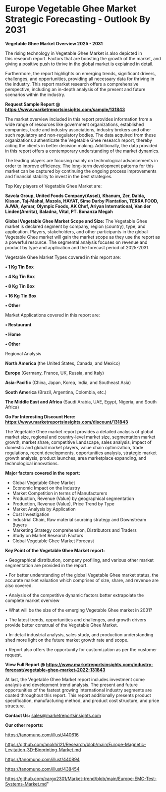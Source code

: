  # Europe Vegetable Ghee Market Strategic Forecasting - Outlook By 2031

<Strong> Vegetable Ghee Market Overview 2025 - 2031</strong>

The rising technology in Vegetable Ghee Market is also depicted in this research report. Factors that are boosting the growth of the market, and giving a positive push to thrive in the global market is explained in detail.

Furthermore, the report highlights on emerging trends, significant drivers, challenges, and opportunities, providing all necessary data for thriving in the industry. This report market research offers a comprehensive perspective, including an in-depth analysis of the present and future scenarios within the industry.

<strong>Request Sample Report @ <a href=https://www.marketreportsinsights.com/sample/131843>https://www.marketreportsinsights.com/sample/131843</a></strong>

The market overview included in this report provides information from a wide range of resources like government organizations, established companies, trade and industry associations, industry brokers and other such regulatory and non-regulatory bodies. The data acquired from these organizations authenticate the Vegetable Ghee research report, thereby aiding the clients in better decision making. Additionally, the data provided in this report offers a contemporary understanding of the market dynamics.

The leading players are focusing mainly on technological advancements in order to improve efficiency. The long-term development patterns for this market can be captured by continuing the ongoing process improvements and financial stability to invest in the best strategies.

Top Key players of Vegetable Ghee Market are:

<strong>Savola Group, United Foods Company(Assel), Khanum, Zer, Dalda, Kissan, Taj-Mahal, Mazola, HAYAT, Sime Darby Plantation, TERRA FOOD, AJWA, Aymar, Olympic Foods, AK Chef, Ariyan International, Van der Linden(Amrita), Baladna, Vital, PT. Bonanza Megah</strong>

<strong><b>Global Vegetable Ghee Market Scope and Size:</b></strong>
The Vegetable Ghee market is declared segment by company, region (country), type, and application. Players, stakeholders, and other participants in the global Vegetable Ghee market will gain the market scope as they use the report as a powerful resource. The segmental analysis focuses on revenue and product by type and application and the forecast period of 2025-2031.

Vegetable Ghee Market Types covered in this report are:

<strong>• 1 Kg Tin Box

• 4 Kg Tin Box

• 8 Kg Tin Box

• 16 Kg Tin Box

• Other</strong>

Market Applications covered in this report are:

<strong>• Restaurant

• Home

• Other</strong> 

Regional Analysis

<strong>North America</strong> (the United States, Canada, and Mexico)

<strong>Europe</strong> (Germany, France, UK, Russia, and Italy)

<strong>Asia-Pacific</strong> (China, Japan, Korea, India, and Southeast Asia)

<strong>South America</strong> (Brazil, Argentina, Colombia, etc.)

<strong>The Middle East and Africa</strong> (Saudi Arabia, UAE, Egypt, Nigeria, and South Africa)

<strong>Go For Interesting Discount Here: <a href=https://www.marketreportsinsights.com/discount/131843>https://www.marketreportsinsights.com/discount/131843</a></strong>

The Vegetable Ghee market report provides a detailed analysis of global market size, regional and country-level market size, segmentation market growth, market share, competitive Landscape, sales analysis, impact of domestic and global market players, value chain optimization, trade regulations, recent developments, opportunities analysis, strategic market growth analysis, product launches, area marketplace expanding, and technological innovations.

<strong><b>Major factors covered in the report:</b></strong>
<ul>
  <li>Global Vegetable Ghee Market </li>
  <li>Economic Impact on the Industry</li>
  <li>Market Competition in terms of Manufacturers</li>
  <li>Production, Revenue (Value) by geographical segmentation</li>
  <li>Production, Revenue (Value), Price Trend by Type</li>
  <li>Market Analysis by Application</li>
  <li>Cost Investigation</li>
  <li>Industrial Chain, Raw material sourcing strategy and Downstream Buyers</li>
  <li>Marketing Strategy comprehension, Distributors and Traders</li>
  <li>Study on Market Research Factors</li>
  <li>Global Vegetable Ghee Market Forecast</li>
</ul>

<strong><b>Key Point of the Vegetable Ghee Market report:</b></strong>

• Geographical distribution, company profiling, and various other market segmentation are provided in the report.

• For better understanding of the global Vegetable Ghee market status, the accurate market valuation which comprises of size, share, and revenue are also covered.

• Analysis of the competitive dynamic factors better extrapolate the complete market overview

• What will be the size of the emerging Vegetable Ghee market in 2031?

• The latest trends, opportunities and challenges, and growth drivers provide better construal of the Vegetable Ghee Market.

• In-detail industrial analysis, sales study, and production understanding shed more light on the future market growth rate and scope.

• Report also offers the opportunity for customization as per the customer request.

<strong><b>View Full Report @ <a href=https://www.marketreportsinsights.com/industry-forecast/vegetable-ghee-market-2022-131843>https://www.marketreportsinsights.com/industry-forecast/vegetable-ghee-market-2022-131843</a></b></strong>


At last, the Vegetable Ghee Market report includes investment come analysis and development trend analysis. The present and future opportunities of the fastest growing international industry segments are coated throughout this report. This report additionally presents product specification, manufacturing method, and product cost structure, and price structure.

<strong>Contact Us:</strong>
sales@marketreportsinsights.com

<strong>Our other reports:</strong>

<a href=https://tanomuno.com/illust/440616>https://tanomuno.com/illust/440616</a>

<a href=https://github.com/anokhi121/Research/blob/main/Europe-Magnetic-Levitation-3D-Bioprinting-Market.md>https://github.com/anokhi121/Research/blob/main/Europe-Magnetic-Levitation-3D-Bioprinting-Market.md</a>

<a href=https://tanomuno.com/illust/440894>https://tanomuno.com/illust/440894</a>

<a href=https://tanomuno.com/illust/438454>https://tanomuno.com/illust/438454</a>

<a href=https://github.com/cargo2301/Market-trend/blob/main/Europe-EMC-Test-Systems-Market.md>https://github.com/cargo2301/Market-trend/blob/main/Europe-EMC-Test-Systems-Market.md</a>"
